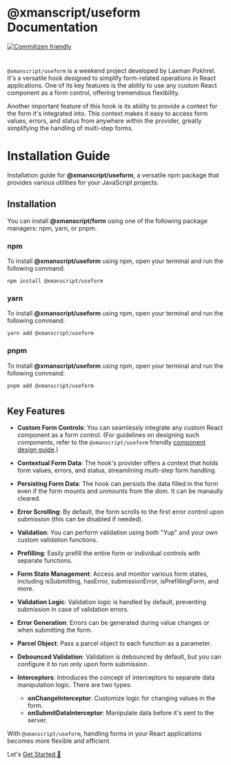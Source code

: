 # @xmanscript/useform Documentation

[![Commitizen friendly](https://img.shields.io/badge/commitizen-friendly-brightgreen.svg)](http://commitizen.github.io/cz-cli/)


#
`@xmanscript/useform` is a weekend project developed by Laxman Pokhrel. It's a versatile hook designed to simplify form-related operations in React applications. One of its key features is the ability to use any custom React component as a form control, offering tremendous flexibility.

Another important feature of this hook is its ability to provide a context for the form it's integrated into. This context makes it easy to access form values, errors, and status from anywhere within the provider, greatly simplifying the handling of multi-step forms.


# Installation Guide
Installation guide for **@xmanscript/useform**, a versatile npm package that provides various utilities for your JavaScript projects.

## Installation
You can install **@xmanscript/form** using one of the following package managers: npm, yarn, or pnpm.

### npm

To install **@xmanscript/useform** using npm, open your terminal and run the following command:

```shell
npm install @xmanscript/useform
```
### yarn

To install **@xmanscript/useform** using npm, open your terminal and run the following command:

```shell
yarn add @xmanscript/useform
```
### pnpm

To install **@xmanscript/useform** using npm, open your terminal and run the following command:

```shell
pnpm add @xmanscript/useform
```


#


## Key Features

- **Custom Form Controls**: You can seamlessly integrate any custom React component as a form control. (For guidelines on designing such components, refer to the `@xmanscript/useform` friendly [component design guide](./docs//ComponentDesignGuide.md).)

- **Contextual Form Data**: The hook's provider offers a context that holds form values, errors, and status, streamlining multi-step form handling.

- **Persisting Form Data**: The hook can persists the data filled in the form even if the form mounts and unmounts from the dom. It can be manaully cleared.

- **Error Scrolling**: By default, the form scrolls to the first error control upon submission (this can be disabled if needed).

- **Validation**: You can perform validation using both "Yup" and your own custom validation functions.

- **Prefilling**: Easily prefill the entire form or individual controls with separate functions.

- **Form State Management**: Access and monitor various form states, including isSubmitting, hasError, submissionError, isPrefillingForm, and more.

- **Validation Logic**: Validation logic is handled by default, preventing submission in case of validation errors.

- **Error Generation**: Errors can be generated during value changes or when submitting the form.

- **Parcel Object**: Pass a parcel object to each function as a parameter.

- **Debounced Validation**: Validation is debounced by default, but you can configure it to run only upon form submission.

- **Interceptors**: Introduces the concept of interceptors to separate data manipulation logic. There are two types: 
  - **onChangeInterceptor**: Customize logic for changing values in the form.
  - **onSubmitDataInterceptor**: Manipulate data before it's sent to the server.

With `@xmanscript/useform`, handling forms in your React applications becomes more flexible and efficient.


Let's [Get Started 🚀](./docs/GettingStarted.md)